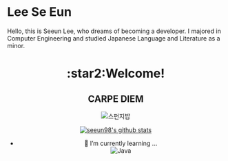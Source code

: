 # Lee Se Eun 
<!--
[![N|Solid](https://cldup.com/dTxpPi9lDf.thumb.png)](https://nodesource.com/products/nsolid)

[![Build Status](https://travis-ci.org/joemccann/dillinger.svg?branch=master)](https://travis-ci.org/joemccann/dillinger)

<img src="https://img.shields.io/badge/쓰고자하는_텍스트-컬러코드?style=flat-square&logo=simpleicons에서_아이콘이름&logoColor=white"/></a>&nbsp 
-->
<!-- <a href="버튼을 눌렀을 때 이동할 링크" target="_blank"><img src="https://img.shields.io/badge/뱃지레이블-배경색?style=뱃지모양&logo=로고&logoColor=로고색상"/></a> -->
<!--<a href="https://www.notion.so/a4a726ca64eb497fb06c8306f47aa919?v=f427ab2b950a4d5fb58cd2e9a8a25c83" target="_blank"><img src="https://img.shields.io/badge/notion-purple?style=for-the-badge&logo=appveyor&logo=로고&logoColor=로고색상"/></a> 
<a href="https://www.instagram.com/bono_codingbook/" target="_blank"><img src="https://img.shields.io/badge/Instagram-blue?style=for-the-badge&logo=appveyor&logo=로고&logoColor=로고색상"/></a></div> -->


Hello, this is Seeun Lee, who dreams of becoming a developer. 
I majored in Computer Engineering and studied Japanese Language and Literature as a minor.


<div align=center>
<h1>:star2:Welcome!</h1>


<h2 align=center>CARPE DIEM </h2>


![스펀지밥](https://user-images.githubusercontent.com/56140032/151123566-82fb10f2-0e53-4dc1-9082-451038372baf.gif)

[![seeun98's github stats](https://github-readme-stats.vercel.app/api/top-langs/?username=seeun98&show_icons=true&hide_border=true&title_color=004386&icon_color=004386&layout=compact)](https://github.com/seeun98)


<!--


**seeun98/seeun98** is a ✨ _special_ ✨ repository because its `README.md` (this file) appears on your GitHub profile.

Here are some ideas to get you started:

- 🔭 I’m currently working on ...
- 🌱 I’m currently learning ...
- 👯 I’m looking to collaborate on ...
- 🤔 I’m looking for help with ...
- 💬 Ask me about ...
- 📫 How to reach me: ...
- 😄 Pronouns: ...
- ⚡ Fun fact: ...
-->
- 🌱 I’m currently learning ...   
  <img alt="Java" src ="https://img.shields.io/badge/Java-3776AB.svg?&style=for-the-badge&logo=Java&logoColor=green"/>
